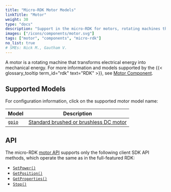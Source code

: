 ```yaml
---
title: "Micro-RDK Motor Models"
linkTitle: "Motor"
weight: 30
type: "docs"
description: "Support in the micro-RDK for motors, rotating machines that transform electrical energy into mechanical energy."
images: ["/icons/components/motor.svg"]
tags: ["motor", "components", "micro-rdk"]
no_list: true
# SMEs: Nick M., Gautham V.
---
```


A motor is a rotating machine that transforms electrical energy into mechanical energy.
For more information and models supported by the {{< glossary_tooltip term_id="rdk" text="RDK" >}}, see [Motor Component](/components/motor/).

## Supported Models

For configuration information, click on the supported motor model name:

<!-- prettier-ignore -->
| Model | Description |
| ----- | ----------- |
| [`gpio`](./gpio/) | [Standard brushed or brushless DC motor](https://en.wikipedia.org/wiki/DC_motor) |

## API

The micro-RDK [motor API](/components/motor/#api) supports only the following client SDK API methods, which operate the same as in the full-featured RDK:

- [`SetPower()`](/components/motor/#setpower)
- [`GetPosition()`](/components/motor/#getposition)
- [`GetProperties()`](/components/motor/#getproperties)
- [`Stop()`](/components/motor/#stop)
